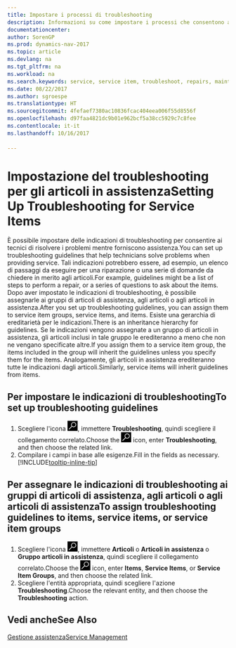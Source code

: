 ```yaml
---
title: Impostare i processi di troubleshooting
description: Informazioni su come impostare i processi che consentono ai rappresentanti dell'assistenza di identificare e risolvere i problemi con gli articoli in assistenza.
documentationcenter: 
author: SorenGP
ms.prod: dynamics-nav-2017
ms.topic: article
ms.devlang: na
ms.tgt_pltfrm: na
ms.workload: na
ms.search.keywords: service, service item, troubleshoot, repairs, maintenance
ms.date: 08/22/2017
ms.author: sgroespe
ms.translationtype: HT
ms.sourcegitcommit: 4fefaef7380ac10836fcac404eea006f55d8556f
ms.openlocfilehash: d97faa4821dc9b01e962bcf5a38cc5929c7c8fee
ms.contentlocale: it-it
ms.lasthandoff: 10/16/2017

---
```


# <a name="setting-up-troubleshooting-for-service-items"></a><span data-ttu-id="68620-103">Impostazione del troubleshooting per gli articoli in assistenza</span><span class="sxs-lookup"><span data-stu-id="68620-103">Setting Up Troubleshooting for Service Items</span></span>
<span data-ttu-id="68620-104">È possibile impostare delle indicazioni di troubleshooting per consentire ai tecnici di risolvere i problemi mentre forniscono assistenza.</span><span class="sxs-lookup"><span data-stu-id="68620-104">You can set up troubleshooting guidelines that help technicians solve problems when providing service.</span></span> <span data-ttu-id="68620-105">Tali indicazioni potrebbero essere, ad esempio, un elenco di passaggi da eseguire per una riparazione o una serie di domande da chiedere in merito agli articoli.</span><span class="sxs-lookup"><span data-stu-id="68620-105">For example, guidelines might be a list of steps to perform a repair, or a series of questions to ask about the items.</span></span> <span data-ttu-id="68620-106">Dopo aver impostato le indicazioni di troubleshooting, è possibile assegnarle ai gruppi di articoli di assistenza, agli articoli o agli articoli in assistenza.</span><span class="sxs-lookup"><span data-stu-id="68620-106">After you set up troubleshooting guidelines, you can assign them to service item groups, service items, and items.</span></span> <span data-ttu-id="68620-107">Esiste una gerarchia di ereditarietà per le indicazioni.</span><span class="sxs-lookup"><span data-stu-id="68620-107">There is an inheritance hierarchy for guidelines.</span></span> <span data-ttu-id="68620-108">Se le indicazioni vengono assegnate a un gruppo di articoli in assistenza, gli articoli inclusi in tale gruppo le erediteranno a meno che non ne vengano specificate altre.</span><span class="sxs-lookup"><span data-stu-id="68620-108">If you assign them to a service item group, the items included in the group will inherit the guidelines unless you specify them for the items.</span></span> <span data-ttu-id="68620-109">Analogamente, gli articoli in assistenza erediteranno tutte le indicazioni dagli articoli.</span><span class="sxs-lookup"><span data-stu-id="68620-109">Similarly, service items will inherit guidelines from items.</span></span>  

## <a name="to-set-up-troubleshooting-guidelines"></a><span data-ttu-id="68620-110">Per impostare le indicazioni di troubleshooting</span><span class="sxs-lookup"><span data-stu-id="68620-110">To set up troubleshooting guidelines</span></span>
1. <span data-ttu-id="68620-111">Scegliere l'icona ![Cerca pagina o report](media/ui-search/search_small.png "icona Cerca pagina o report"), immettere **Troubleshooting**, quindi scegliere il collegamento correlato.</span><span class="sxs-lookup"><span data-stu-id="68620-111">Choose the ![Search for Page or Report](media/ui-search/search_small.png "Search for Page or Report icon") icon, enter **Troubleshooting**, and then choose the related link.</span></span>  
2. <span data-ttu-id="68620-112">Compilare i campi in base alle esigenze.</span><span class="sxs-lookup"><span data-stu-id="68620-112">Fill in the fields as necessary.</span></span> [!INCLUDE[tooltip-inline-tip](includes/tooltip-inline-tip_md.md)]  

## <a name="to-assign-troubleshooting-guidelines-to-items-service-items-or-service-item-groups"></a><span data-ttu-id="68620-113">Per assegnare le indicazioni di troubleshooting ai gruppi di articoli di assistenza, agli articoli o agli articoli di assistenza</span><span class="sxs-lookup"><span data-stu-id="68620-113">To assign troubleshooting guidelines to items, service items, or service item groups</span></span>
1. <span data-ttu-id="68620-114">Scegliere l'icona ![Cerca pagina o report](media/ui-search/search_small.png "icona Cerca pagina o report"), immettere **Articoli** o **Articoli in assistenza** o **Gruppo articoli in assistenza**, quindi scegliere il collegamento correlato.</span><span class="sxs-lookup"><span data-stu-id="68620-114">Choose the ![Search for Page or Report](media/ui-search/search_small.png "Search for Page or Report icon") icon, enter **Items**, **Service Items**, or **Service Item Groups**, and then choose the related link.</span></span>  
2. <span data-ttu-id="68620-115">Scegliere l'entità appropriata, quindi scegliere l'azione **Troubleshooting**.</span><span class="sxs-lookup"><span data-stu-id="68620-115">Choose the relevant entity, and then choose the **Troubleshooting** action.</span></span>  

## <a name="see-also"></a><span data-ttu-id="68620-116">Vedi anche</span><span class="sxs-lookup"><span data-stu-id="68620-116">See Also</span></span>
[<span data-ttu-id="68620-117">Gestione assistenza</span><span class="sxs-lookup"><span data-stu-id="68620-117">Service Management</span></span>](service-service.md)
